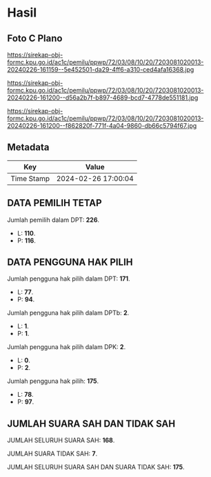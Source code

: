 # Hasil

## Foto C Plano

https://sirekap-obj-formc.kpu.go.id/ac1c/pemilu/ppwp/72/03/08/10/20/7203081020013-20240226-161159--5e452501-da29-4ff6-a310-ced4afa16368.jpg

https://sirekap-obj-formc.kpu.go.id/ac1c/pemilu/ppwp/72/03/08/10/20/7203081020013-20240226-161200--d56a2b7f-b897-4689-bcd7-4778de551181.jpg

https://sirekap-obj-formc.kpu.go.id/ac1c/pemilu/ppwp/72/03/08/10/20/7203081020013-20240226-161200--f862820f-771f-4a04-9860-db66c5794f67.jpg


## Metadata

| Key        | Value               |
| ---------- | ------------------- |
| Time Stamp | 2024-02-26 17:00:04 |


## DATA PEMILIH TETAP

Jumlah pemilih dalam DPT: **226**.
 * L: **110**.
 * P: **116**.

## DATA PENGGUNA HAK PILIH

Jumlah pengguna hak pilih dalam DPT: **171**.
 * L: **77**.
 * P: **94**.

Jumlah pengguna hak pilih dalam DPTb: **2**.
 * L: **1**.
 * P: **1**.

Jumlah pengguna hak pilih dalam DPK: **2**.
 * L: **0**.
 * P: **2**.

Jumlah pengguna hak pilih: **175**.
 * L: **78**.
 * P: **97**.

## JUMLAH SUARA SAH DAN TIDAK SAH

JUMLAH SELURUH SUARA SAH: **168**.

JUMLAH SUARA TIDAK SAH: **7**.

JUMLAH SELURUH SUARA SAH DAN SUARA TIDAK SAH: **175**.


